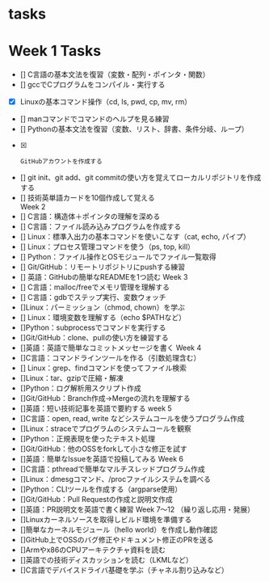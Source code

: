 # tasks
# Week 1 Tasks 
- [] C言語の基本文法を復習（変数・配列・ポインタ・関数）
- []  gccでCプログラムをコンパイル・実行する
- [x]  Linuxの基本コマンド操作（cd, ls, pwd, cp, mv, rm）
- []    manコマンドでコマンドのヘルプを見る練習 
- []    Pythonの基本文法を復習（変数、リスト、辞書、条件分岐、ループ）
- [x]     GitHubアカウントを作成する
- []    git init、git add、git commitの使い方を覚えてローカルリポジトリを作成する
- []     技術英単語カードを10個作成して覚える  
Week 2
- []  C言語：構造体＋ポインタの理解を深める
- [] C言語：ファイル読み込みプログラムを作成する
- []  Linux：標準入出力の基本コマンドを使いこなす（cat, echo, パイプ）
- []  Linux：プロセス管理コマンドを使う（ps, top, kill）
- []  Python：ファイル操作とOSモジュールでファイル一覧取得
- []  Git/GitHub：リモートリポジトリにpushする練習
- [] 英語：GitHubの簡単なREADMEを1つ読む
Week 3
- [] C言語：malloc/freeでメモリ管理を理解する
- [] C言語：gdbでステップ実行、変数ウォッチ
- []Linux：パーミッション（chmod, chown）を学ぶ
- [] Linux：環境変数を理解する（echo $PATHなど）
- []Python：subprocessでコマンドを実行する
- []Git/GitHub：clone、pullの使い方を練習する
- []英語：英語で簡単なコミットメッセージを書く
Week 4
- []C言語：コマンドラインツールを作る（引数処理含む）
- [] Linux：grep、findコマンドを使ってファイル検索
- []Linux：tar、gzipで圧縮・解凍
- []Python：ログ解析用スクリプト作成
- []Git/GitHub：Branch作成→Mergeの流れを理解する
- []英語：短い技術記事を英語で要約する
week 5
- []C言語：open, read, write などシステムコールを使うプログラム作成
- []Linux：straceでプログラムのシステムコールを観察
- []Python：正規表現を使ったテキスト処理
- []Git/GitHub：他のOSSをforkして小さな修正を試す
- []英語：簡単なIssueを英語で投稿してみる
Week 6
- []C言語：pthreadで簡単なマルチスレッドプログラム作成
- []Linux：dmesgコマンド、/procファイルシステムを調べる
- []Python：CLIツールを作成する（argparse使用）
- []Git/GitHub：Pull Requestの作成と説明文作成
- []英語：PR説明文を英語で書く練習
Week 7〜12 （繰り返し応用・発展）
- []Linuxカーネルソースを取得しビルド環境を準備する
- []簡単なカーネルモジュール（hello world）を作成し動作確認
- []GitHub上でOSSのバグ修正やドキュメント修正のPRを送る
- []Armやx86のCPUアーキテクチャ資料を読む
- []英語での技術ディスカッションを読む（LKMLなど）
- []C言語でデバイスドライバ基礎を学ぶ（チャネル割り込みなど）

